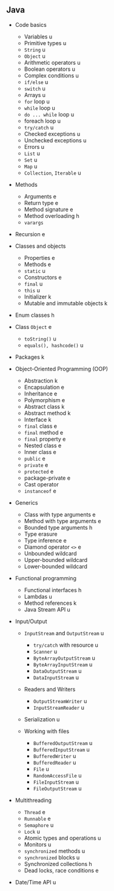 ## Java

- Code basics
	- Variables u
	- Primitive types u
	- `String` u
	- `Object` u
	- Arithmetic operators u
	- Boolean operators u
	- Complex conditions u
	- `if/else` u
	- `switch` u
	- Arrays u
	- `for` loop u
	- `while` loop u
	- `do ... while` loop u
	- foreach loop u
	- `try/catch` u
	- Checked exceptions u
	- Unchecked exceptions u
	- Errors u
	- `List` u
	- `Set` u
	- `Map` u
	- `Collection`, `Iterable` u

- Methods
	- Arguments e
	- Return type e
	- Method signature e
	- Method overloading h
	- `varargs` 

- Recursion e

- Classes and objects
	- Properties e
	- Methods e
	- `static` u
	- Constructors e
	- `final` u
	- `this` u
	- Initializer k
	- Mutable and immutable objects k

- Enum classes h

- Class `Object` e
	- `toString()` u
	- `equals(), hashcode()` u

- Packages k

- Object-Oriented Programming (OOP)
	- Abstraction k
	- Encapsulation e
	- Inheritance e
	- Polymorphism e
	- Abstract class k
	- Abstract method k
	- Interface k
	- `final` class e
	- `final` method e
	- `final` property e
	- Nested class e
	- Inner class e
	- `public` e
	- `private` e
	- `protected` e
	- package-private e
	- Cast operator
	- `instanceof` e

- Generics
	- Class with type arguments e
	- Method with type arguments e
	- Bounded type arguments h
	- Type erasure
	- Type inference e
	- Diamond operator `<>` e
	- Unbounded wildcard
	- Upper-bounded wildcard
	- Lower-bounded wildcard

- Functional programming
	- Functional interfaces h
	- Lambdas u
	- Method references k
	- Java Stream API u

- Input/Output
	- `InputStream` and `OutputStream` u
		- `try/catch` with resource u
		- `Scanner` u
		- `ByteArrayOutputStream` u
		- `ByteArrayInputStream` u
		- `DataOutputStream` u
		- `DataInputStream` u

	- Readers and Writers
		- `OutputStreamWriter` u
		- `InputStreamReader` u
	
	- Serialization u

	- Working with files
		- `BufferedOutputStream` u
		- `BufferedInputStream` u
		- `BufferedWriter` u
		- `BufferedReader` u
		- `File` u
		- `RandomAccessFile` u
		- `FileInputStream` u
		- `FileOutputStream` u

- Multithreading
	- `Thread` e
	- `Runnable` e
	- `Semaphore` u
	- `Lock` u
	- Atomic types and operations u
	- Monitors u
	- `synchronized` methods u
	- `synchronized` blocks u
	- Synchronized collections h
	- Dead locks, race conditions e

- Date/Time API u

